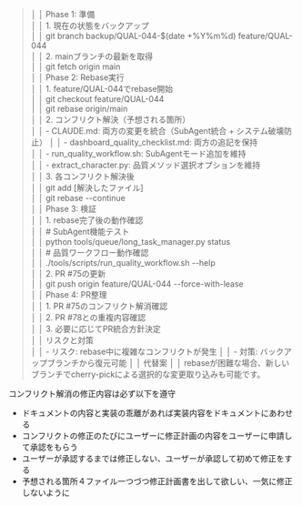 

>│ │ Phase 1: 準備                                 
│ │ 1. 現在の状態をバックアップ         
│ │ git branch backup/QUAL-044-$(date +%Y%m%d) feature/QUAL-044  
│ │ 2. mainブランチの最新を取得                        
│ │ git fetch origin main                                        
│ │ Phase 2: Rebase実行                                      
│ │ 1. feature/QUAL-044でrebase開始                
│ │ git checkout feature/QUAL-044                     
│ │ git rebase origin/main                                      
│ │ 2. コンフリクト解決（予想される箇所）                       
│ │   - CLAUDE.md: 両方の変更を統合（SubAgent統合 + システム破壊防止） 
│ │   - dashboard_quality_checklist.md: 両方の追記を保持                    
│ │   - run_quality_workflow.sh: SubAgentモード追加を維持                  
│ │   - extract_character.py: 品質メソッド選択オプションを維持          
│ │ 3. 各コンフリクト解決後              
│ │ git add [解決したファイル]          
│ │ git rebase --continue                    
│ │ Phase 3: 検証                                 
│ │ 1. rebase完了後の動作確認           
│ │ # SubAgent機能テスト                                                                                     
│ │ python tools/queue/long_task_manager.py status                                                                  
│ │ # 品質ワークフロー動作確認                                                                            
│ │ ./tools/scripts/run_quality_workflow.sh --help                                                                        
│ │ 2. PR #75の更新                                                                                                                        
│ │ git push origin feature/QUAL-044 --force-with-lease                                                            
│ │ Phase 4: PR整理                                                                                                                          
│ │ 1. PR #75のコンフリクト解消確認                                                                                              
│ │ 2. PR #78との重複内容確認                                                                                                        
│ │ 3. 必要に応じてPR統合方針決定                                                                                                 
│ │ リスクと対策                                                                                                                                 
│ │ - リスク: rebase中に複雑なコンフリクトが発生                                                                      │ │ - 対策: バックアップブランチから復元可能                                                                              │ │ 代替案                                                                                                                                            │ │ rebaseが困難な場合、新しいブランチでcherry-pickによる選択的な変更取り込みも可能です。


コンフリクト解消の修正内容は必ず以下を遵守
* ドキュメントの内容と実装の乖離があれば実装内容をドキュメントにあわせる
* コンフリクトの修正のたびにユーザーに修正計画の内容をユーザーに申請して承認をもらう
* ユーザーが承認するまでは修正しない、ユーザーが承認して初めて修正をする
* 予想される箇所４ファイル一つづつ修正計画書を出して欲しい、一気に修正しないように

